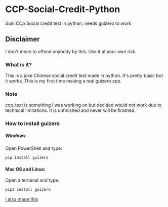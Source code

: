 # CCP-Social-Credit-Python
Sum CCp Social credit test in python.
needs guizero to work
## Disclaimer
I don't mean to offend anybody by this. Use it at your own risk.

### What is it?
This is a joke Chinese social credit test made in python. 
It's pretty basic but it works. This is my first time making a real guizero app.

### Note

ccp_text is something I was working on but decided would not work due to technical limitations. It is unfinished and never will be finished.
### How to install guizero
##### Windows
Open PowerShell and type:
```bash
pip install guizero
```
#### Mac OS and Linux:

Open a terminal and type:
```bash
pip3 install guizero
```
[I also made this](https://create.kahoot.it/details/33b7603c-ff04-483e-8351-b084ddd93aef)
